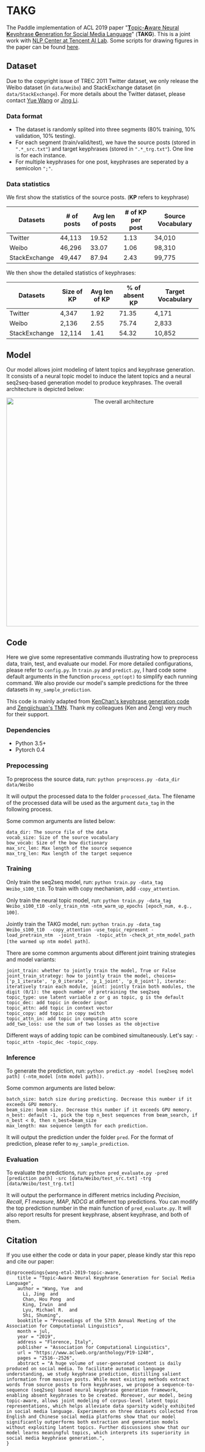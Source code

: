 # TAKG
The Paddle implementation of ACL 2019 paper "[**T**opic-**A**ware Neural **K**eyphrase **G**eneration for Social Media Language](https://www.aclweb.org/anthology/P19-1240)" (**TAKG**).
This is a joint work with [NLP Center at Tencent AI Lab](https://ai.tencent.com/ailab/nlp/). Some scripts for drawing figures in the paper can be found [here](https://github.com/yuewang-cuhk/DrawFigureForPaper).


## Dataset
Due to the copyright issue of TREC 2011 Twitter dataset, we only release the Weibo dataset (in `data/Weibo`) and StackExchange dataset (in `data/StackExchange`). For more details about the Twitter dataset, please contact [Yue Wang](https://yuewang-cuhk.github.io/) or [Jing Li](https://girlgunner.github.io/jingli/).

### Data format
* The dataset is randomly splited into three segments (80% training, 10% validation, 10% testing).
* For each segment (train/valid/test), we have the source posts (stored in `".*_src.txt"`) and target keyphrases (stored in `".*_trg.txt"`). One line is for each instance.
* For multiple keyphrases for one post, keyphrases are seperated by a semicolon `";"`.

### Data statistics
We first show the statistics of the source posts. (**KP** refers to keyphrase)

Datasets | # of posts | Avg len of posts | # of KP per post | Source Vocabulary
--- | --- | --- | --- | --- 
Twitter | 44,113 | 19.52 | 1.13 | 34,010
Weibo | 46,296 | 33.07 | 1.06 | 98,310
StackExchange | 49,447 | 87.94 | 2.43 | 99,775

We then show the detailed statistics of keyphrases:

Datasets | Size of KP | Avg len of KP | % of absent KP | Target Vocabulary
--- | --- | --- | --- | --- 
Twitter | 4,347 | 1.92 | 71.35 | 4,171
Weibo | 2,136 | 2.55 | 75.74 | 2,833
StackExchange | 12,114 | 1.41 | 54.32 | 10,852


## Model
Our model allows joint modeling of latent topics and keyphrase generation. It consists of a neural topic model to induce the latent topics and a neural seq2seq-based generation model to produce keyphrases. The overall architecture is depicted below:

<p align="center">
  <img src="https://github.com/yuewang-cuhk/TAKG/blob/master/model.PNG" alt="The overall architecture" width="600"/>
</p>

## Code
Here we give some representative commands illustrating how to preprocess data, train, test, and evaluate our model. For more detailed configurations, please refer to `config.py`. In `train.py` and `predict.py`, I hard code some default arguments in the function `process_opt(opt)` to simplify each running command. We also provide our model's sample predictions for the three datasets in `my_sample_prediction`.

This code is mainly adapted from [KenChan's keyphrase generation code](https://github.com/kenchan0226/keyphrase-generation-rl) and [Zengjichuan's TMN](https://github.com/zengjichuan/TMN). Thank my colleagues (Ken and Zeng) very much for their support.


### Dependencies
* Python 3.5+
* Pytorch 0.4


### Prepocessing
To preprocess the source data, run:
`python preprocess.py -data_dir data/Weibo`

It will output the processed data to the folder `processed_data`. The filename of the processed data will be used as the argument `data_tag` in the following process. 

Some common arguments are listed below:
```
data_dir: The source file of the data
vocab_size: Size of the source vocabulary
bow_vocab: Size of the bow dictionary
max_src_len: Max length of the source sequence
max_trg_len: Max length of the target sequence
```

### Training
Only train the seq2seq model, run: `python train.py -data_tag Weibo_s100_t10`. To train with copy mechanism, add `-copy_attention`.

Only train the neural topic model, run: `python train.py -data_tag Weibo_s100_t10 -only_train_ntm -ntm_warm_up_epochs [epoch_num, e.g., 100]`.

Jointly train the TAKG model, run: `python train.py -data_tag Weibo_s100_t10  -copy_attention -use_topic_represent -load_pretrain_ntm  -joint_train  -topic_attn -check_pt_ntm_model_path [the warmed up ntm model path]`.

There are some common arguments about different joint training strategies and model variants:
```
joint_train: whether to jointly train the model, True or False
joint_train_strategy: how to jointly train the model, choices=['p_1_iterate', 'p_0_iterate', 'p_1_joint', 'p_0_joint'], iterate: iteratively train each module, joint: jointly train both modules, the digit (0/1): the epoch number of pretraining the seq2seq 
topic_type: use latent variable z or g as topic, g is the default
topic_dec: add topic in decoder input
topic_attn: add topic in context vector
topic_copy: add topic in copy switch
topic_attn_in: add topic in computing attn score
add_two_loss: use the sum of two losses as the objective 
```
Different ways of adding topic can be combined simultaneously. Let's say: `-topic_attn -topic_dec -topic_copy`.

### Inference
To generate the prediction, run: `python predict.py -model [seq2seq model path] (-ntm_model [ntm model path]).`

Some common arguments are listed below: 
```
batch_size: batch size during predicting. Decrease this number if it exceeds GPU memory.
beam_size: beam size. Decrease this number if it exceeds GPU memory.
n_best: default -1, pick the top n_best sequences from beam_search, if n_best < 0, then n_best=beam_size
max_length: max sequence length for each prediction.
```

It will output the prediction under the folder `pred`. For the format of prediction, please refer to `my_sample_prediction`.


### Evaluation
To evaluate the predictions, run: `python pred_evaluate.py -pred [prediction path] -src [data/Weibo/test_src.txt] -trg [data/Weibo/test_trg.txt]`

It will output the performance in different metrics including _Precision_, _Recall_, _F1 measure_, _MAP_, _NDCG_ at different top predictions. You can modify the top prediction number in the main function of `pred_evaluate.py`. It will also report results for present keyphrase, absent keyphrase, and both of them.


## Citation
If you use either the code or data in your paper, please kindly star this repo and cite our paper:
```
@inproceedings{wang-etal-2019-topic-aware,
    title = "Topic-Aware Neural Keyphrase Generation for Social Media Language",
    author = "Wang, Yue  and
      Li, Jing  and
      Chan, Hou Pong  and
      King, Irwin  and
      Lyu, Michael R.  and
      Shi, Shuming",
    booktitle = "Proceedings of the 57th Annual Meeting of the Association for Computational Linguistics",
    month = jul,
    year = "2019",
    address = "Florence, Italy",
    publisher = "Association for Computational Linguistics",
    url = "https://www.aclweb.org/anthology/P19-1240",
    pages = "2516--2526",
    abstract = "A huge volume of user-generated content is daily produced on social media. To facilitate automatic language understanding, we study keyphrase prediction, distilling salient information from massive posts. While most existing methods extract words from source posts to form keyphrases, we propose a sequence-to-sequence (seq2seq) based neural keyphrase generation framework, enabling absent keyphrases to be created. Moreover, our model, being topic-aware, allows joint modeling of corpus-level latent topic representations, which helps alleviate data sparsity widely exhibited in social media language. Experiments on three datasets collected from English and Chinese social media platforms show that our model significantly outperforms both extraction and generation models without exploiting latent topics. Further discussions show that our model learns meaningful topics, which interprets its superiority in social media keyphrase generation.",
}
```
